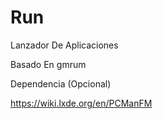 # Run
Lanzador De Aplicaciones

Basado En gmrum

Dependencia (Opcional)

https://wiki.lxde.org/en/PCManFM
